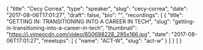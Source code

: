 {
  "title": "Cecy Correa",
  "type": "speaker",
  "slug": "cecy-correa",
  "date": "2017-08-06T17:01:27",
  "draft": false,
  "bio": "",
  "recordings": [
    {
      "title": "GETTING IN: TRANSITIONING INTO A CAREER IN TECH",
      "slug": "getting-in-transitioning-into-a-career-in-tech",
      "thumbnail": "https://i.vimeocdn.com/video/650698228_295x166.jpg",
      "date": "2017-08-06T17:01:27",
      "meetups": [
        {
          "name": "ACT-W",
          "slug": "act-w"
        }
      ]
    }
  ]
}